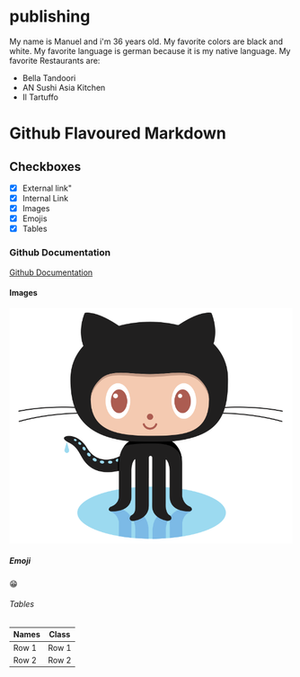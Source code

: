 # publishing <a name="pubilishing"></a>
My name is Manuel and i'm 36 years old.
My favorite colors are black and white.
My favorite language is german because it is my native language.
My favorite Restaurants are:
- Bella Tandoori
- AN Sushi Asia Kitchen
- Il Tartuffo
# Github Flavoured Markdown <a name="github"></a>
## Checkboxes <a name="checkboxes"></a>
- [x] External link"
- [x] Internal Link
- [x] Images
- [x] Emojis
- [x] Tables

### Github Documentation <a name="documentation"></a>
[Github Documentation](https://help.github.com/en)

#### Images <a name="images"></a>
![Logo](https://github.com/doerrenbaecher/authoring/blob/main/images/logo.png)

##### Emoji 
😁

###### Tables
| Names | Class |
| ----- | ----- |
| Row 1 | Row 1 |
| Row 2 | Row 2 |
